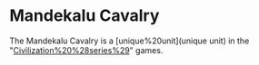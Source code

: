 # Mandekalu Cavalry

The Mandekalu Cavalry is a [unique%20unit](unique unit) in the "[Civilization%20%28series%29](Civilization)" games.